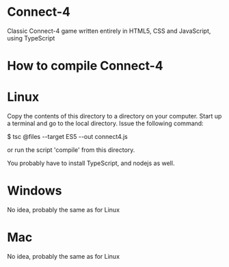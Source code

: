Connect-4
=========

Classic Connect-4 game written entirely in HTML5, CSS and JavaScript, using TypeScript


How to compile Connect-4
========================

Linux
=====
Copy the contents of this directory to a directory on your computer. Start up a terminal and go to the local directory. Issue the following command:

$ tsc @files --target ES5 --out connect4.js

or run the script 'compile' from this directory.

You probably have to install TypeScript, and nodejs as well.


Windows
=======
No idea, probably the same as for Linux


Mac
===
No idea, probably the same as for Linux

